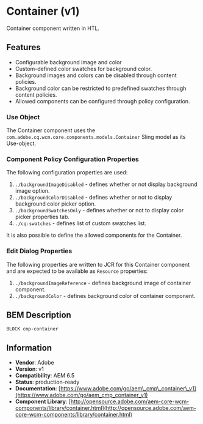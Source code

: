 <!--
Copyright 2019 Adobe Systems Incorporated

Licensed under the Apache License, Version 2.0 (the "License");
you may not use this file except in compliance with the License.
You may obtain a copy of the License at

    http://www.apache.org/licenses/LICENSE-2.0

Unless required by applicable law or agreed to in writing, software
distributed under the License is distributed on an "AS IS" BASIS,
WITHOUT WARRANTIES OR CONDITIONS OF ANY KIND, either express or implied.
See the License for the specific language governing permissions and
limitations under the License.
-->
Container (v1)
====
Container component written in HTL.

## Features

* Configurable background image and color
* Custom-defined color swatches for background color.
* Background images and colors can be disabled through content policies.
* Background color can be restricted to predefined swatches through content policies.
* Allowed components can be configured through policy configuration.

### Use Object
The Container component uses the `com.adobe.cq.wcm.core.components.models.Container` Sling model as its Use-object.

### Component Policy Configuration Properties
The following configuration properties are used:

1. `./backgroundImageDisabled` - defines whether or not display background image option.
2. `./backgroundColorDisabled` - defines whether or not to display background color picker option.
3. `./backgroundSwatchesOnly` -  defines whether or not to display color picker properties tab.
4. `./cq:swatches` - defines list of custom swatches list.

It is also possible to define the allowed components for the Container.

### Edit Dialog Properties
The following properties are written to JCR for this Container component and are expected to be available as `Resource` properties:

1. `./backgroundImageReference` - defines background image of container component.
2. `./backgroundColor` - defines background color of container component.

## BEM Description
```
BLOCK cmp-container
```


## Information
* **Vendor**: Adobe
* **Version**: v1
* **Compatibility**: AEM 6.5
* **Status**: production-ready
* **Documentation**: [https://www.adobe.com/go/aem\_cmp\_container\_v1](https://www.adobe.com/go/aem_cmp_container_v1)
* **Component Library**: [http://opensource.adobe.com/aem-core-wcm-components/library/container.html](http://opensource.adobe.com/aem-core-wcm-components/library/container.html)

